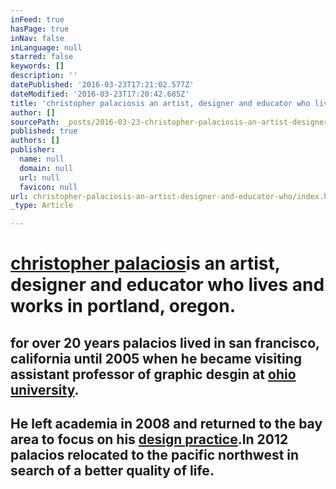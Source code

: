 ```yaml
---
inFeed: true
hasPage: true
inNav: false
inLanguage: null
starred: false
keywords: []
description: ''
datePublished: '2016-03-23T17:21:02.577Z'
dateModified: '2016-03-23T17:20:42.685Z'
title: 'christopher palaciosis an artist, designer and educator who lives and works in portland, oregon.'
author: []
sourcePath: _posts/2016-03-23-christopher-palaciosis-an-artist-designer-and-educator-who.md
published: true
authors: []
publisher:
  name: null
  domain: null
  url: null
  favicon: null
url: christopher-palaciosis-an-artist-designer-and-educator-who/index.html
_type: Article

---
```

# [christopher palacios][0]is an artist, designer and educator who lives and works in portland, oregon.

## for over 20 years palacios lived in san francisco, california until 2005 when he became visiting assistant professor of graphic desgin at [ohio university][1].

## He left academia in 2008 and returned to the bay area to focus on his [design practice][2].In 2012 palacios relocated to the pacific northwest in search of a better quality of life.

[0]: http://www.christopherpalacios.com/index.html
[1]: https://www.ohio.edu/finearts/art/academics/programs/graphic-design.cfm
[2]: http://clearcreative.com/